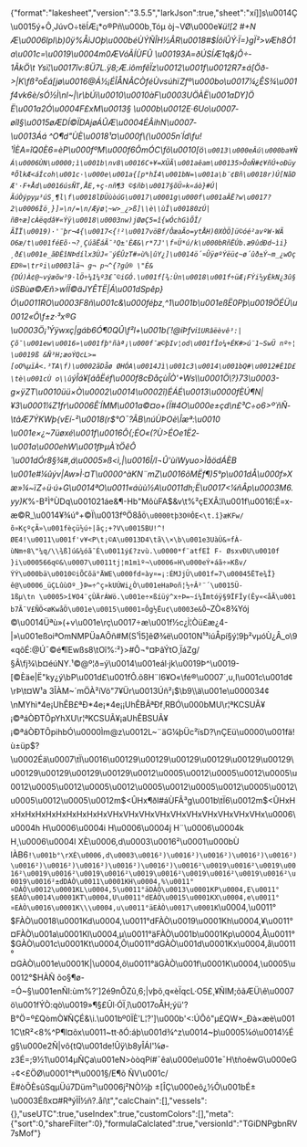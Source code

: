 {"format":"lakesheet","version":"3.5.5","larkJson":true,"sheet":"xí]]s\u0014Ç\u0015ý+Ô¸JúvO÷tëÍÆ¡*o®Pñ\u000b¸Tóµ òj¬VØ\u000e¥*ü![2 #+N Æ\u0006lpl\b)0ÿ%ÅìJOþ\u000béÙÝÑÎH½ÂR\u0018#$ÍôíÛÝ·Ï=}gÏ²>vÆh8Ó1a\u001c=\u0019\u0004m0ÆVó­ÃÍÙFÛ \u00193A=ðÚSÍÆ1q&jÔ÷­1ÃkÖ\t Ysï¦\u0017îv:8Ü7L.ÿ8;Æ.iômfêÏz\u0012\u001f\u0012R7±á[Öð->|K\fß²oÉá[jø\u0016@Á½¡ÉÎÅNÂCÒféÙvsúhïZfº\u000bo\u0017¼¿ÊS¾\u001f4vk6è/sÓ½Ì\nl~|\r\bÚì\u0010\u0010àF\u0003UÖÀË\u001aDY]Ö Ë\u001a2Ó\u0004F£xM\u0013§ \u000b\u0012E·6Uo\u0007­øîI§\u0015øÆDÍ©ÏDAjøÁÛÆ\u0004ÉÂihN\u0007­\u0013Áá ^O¶d\"ÙÈ\u0018¹¤\u000f\\(\u0005n´Íd\fu!¹ÌÈA=îQ0È6=èP\u000fºM\u000f6ÔmÓC\fõ\u0010[ö`\u0013\u000eÂú\u000ba¥ÑÁ\u0006ÙN\u0000;ì\u001b\nv8\u0016C+¥=XÜÃ\u001aêam\u00135>ÔoÑ#¢¥ñÚ+oÐüyªÕlkÆ<áÍcoh\u001c·\u000e\u001a{[p*hÍ4\u001bN=\u001a\b¨¢Bñ\u0018r)Ú[NãDÆ'·F+Åd\u0016úsÑT,ÅE,+ç-nñ¶3 ©$ñb\u0017§õÜ»k«áò}#Ú|ÃúÒýpyµ³úS¸¶l\f\u0018lÐÜùòúG\u0017\u0001g\u000f\u001aÂË?w\u0017?2\u0006Ìö¸}]»\n/=\n/Æýø¦~w>_¿>ß]\\è\\ùÎ\u00180zÚ|ñB÷æ]cÀëqdâ¥«Ýÿ\u0018\u0003nw)jØøÇ5=î{wÓchGìÕÎ­/ÃÏÏ\u0019)·'¨þr¬4{\u0017<{!²\u0017vöBf/ÔæaÃo=ytÅH)0XÒÖ]ü©óé²avºW·WÃO6æ/t\u001féEõ·¬?¸ÇúãËáÃ¯³Q±'ÈÆ&\r*7J'\f¤Ü*ú/k\u000bRñËÚb.æ9ûdÐd~ìi}¸ð£\u001e_ãÐÈîNÞdílx3ÙJ«¨ýÉÛzT#»ù%|ûY¿]\u0014ö´¤ÛÿøºÝëü¢~ø´ûð±Ý~m_¿wOçED®=\trºi\u0003lä¬ g¬ p¬^{?gû® \"È&{DÚ)À¢@~výæõw³9·lÖ÷¼1¼º3£¯©iGÓ.\u001f[¾:Ùn\u0018\u001f÷üÆ¡FÝi½yÈkN¿3û§Ù`SBùø©Æñ>wÍÍ©äJYÊTË|Á\u001dSpêp}Ó\u0011RO\u0003F8ñ\u001c&\u000féþz¸^1\u001b\u001eßË0Pþ\u0019ÖÉÜ\u0012«Ô\f±z·³x®G \u0003Ö¡¹Ýÿwxç|gáb6Ó¶0QÛ\f²l+\u001b(´!@iÞfvi`îURâëèvê³:|Çõ¯\u001ew\u0016»\u001fþ°ñàª¡\u000f¯æ©þIv¦od\u001fÎo¼+ÉK#>ú¨1~SwÜ nº÷¦\u0019ß &Ñ³H;æoÝQcL>=[oO%µïÀ<.³TA\f)\u0002ãDåø ØHÓA\u0014Jì\u001c3\u0014\u001bQ#\u0012#È1D£\tè\u001cÙ o\\û`ýÎá¥[áåËéf\u000f8cÐåçùÎÒ'+Ws\\\u0001Ö\\?}73\u0003-g×ÿZT\u0010üü×Ò\u0002\u0014\u0002î)ÉÁÉ\u0013\u0000fÈÚ¶N|¥3\u0001¼Z1fr\u0006Ê´ÍMM\u001a©¤o+(Ï#4O\u000e±çd\n£³C÷o6>º´ñÑ­\tâÆ7ÝKWþ{vEí-²\u0018(r$°O¯?ÂB\núÙÞOè\\Îæª:\u0010\u001e×¿~7üøxé\u001f\u0016Ô{;ÉO«(?Ù>ÉOe1Ë2­\u001a\u000ehW\u001fÞµÀ´tÖêÔ´\u001dÓr8§¾#,á\u0005»ß<ì,|\u0016Î/l¬Û'ùiWyuo>ÌåödÁÈB\u001e#¼ûýv|Aw»Ì·¤T\u0000^àKN¨mZ\u0016õMËf¶)5°p\u001dÅ\u000f»Xæ»¼~ïZ÷ü·ú+G\u0014ªO\u0011«áùù½A\u0011dh;Ë\u0017<¼ñÂp\u0003M6.yy)K*%-B²Ì°ÙDq\u001021áe&¶-Hb\"MôùFA$&v\t%²çEXÂ¦I\u001f\u0016¦É=x-æ©R_\u0014¥¾ú°+©Ï\u0013fºÖ8å`Ö\u0000tþ3O®ÔE<\t.î}æKFw/õ»KçºçÃ»\u001fèçü½ú­÷|ãç;+?V\u0015BU!^!ØE4!\u0011\u001f'v¥<P\t¡©A\u0013D4\tã\\×\b\u001e3UàÙ&¤fÀ­ùNm÷8\"¼q/\\¾ß]ú&¼óã¯É\u0011ý£?zvù.\u0000*f¨atfEÌ F- ØsxvÐU\u0010f }i\u000566q©&\u0007\u0011tj¦m1mìº¬\u0006»H\u000eÝ+áã÷»Kßv/ÝÝ\u000bä\u0010©iÕCõä°ÄWE\u000fd¤ày¤=¡:ÉMJjÜ\u001f=7\u00045ËTe¾Î}ê@\u0006_üÇLûùOº_}Þ=÷^ç»kUÚWi¿Ò\u001eHaÞoñ¦½÷Â²¨´\u0015Ü­1ßµ\tn \u0005>î¥O4¨çÙÄrÁWö.\u001e÷×ßíüý^x÷Þ=~í¼Ïmtóÿ§9ÏFÎy(Êy«<åÃ\u001b7Ã¯V£ÑÖ<øKwåÖ\u001e\u0015\u0001¤Ôg½Ëu¢\u0003e&Õ¬`ZÒ«8¾Yój ©\u0014Üªù»(+v\u001e\rç\u0017÷æ\u001f½c¿Ì¦Òü£æ¿4-|»\u001eßoiªOmNMPÜaAÔñ#M(S¹Ì5]êØ¾ë\u0010N¹³iúÅpí§ý¦9þ²vµóÙ¿Â_o\\9«qõÉ:@Ú¯©é¶îEwßs8\tOî%:²}>#Ô¬°¤ÞâÝtO¸ÏáZg/§Â\fj¾\b¤éúNY.¹©@º¦ð=ý\u0014\u001eál·jk\u0019Þ^\u0019-[©Èäe|Ë\"ky¿ý\bP\u001d£\u001fÔ.õ8H¨­l6¥O«\fé®\u0007´,u,I\u001c\u001d¢\rÞ\t¤W¹a 3ÎÀM~´mÖÀ²íVö\"7¥Ür\u0013Úñ²¡$\b9\\ä\u001e\u000034¢\nMYhì*4e¡UhÊB£ªÐ*4e¡*4e¡¡UhÊBÃªÐf¸R­BÓ\u000bMU\r¦ªKCSUÃ¥¡©ªáÒÐTÕpYhXU\r¦ªKCSUÃ¥¡aUhÊBSUÃ¥¡©ªáÒÐTÕpihbÓ\u0000Ìm@z\u0012L~¨äG¼þÜc²ïsD?\nÇEü\u0000\u001fä!ù±üp$?\u0002Éä\u0007\tÏ\u0016\u00129\u00129\u00129\u00129\u00129\u00129\u00129\u00129\u00129\u00129\u0012\u0005\u0012\u0005\u0012\u0005\u0012\u0005\u0012\u0005\u0012\u0005\u0012\u0005\u0012\u0005\u0012\u0005\u0012\u0005\u0012m$<ÛHx¶ðl#áÙFÂ³g\u001b\tÏ6\u0012m$<ÛHxHxHxHxHxHxHxHxHxHxHxVHxVHxVHxVHxVHxVHxVHxVHxVHxVHx\u0006\u0004h H\u0006\u0004i H\u0006\u0004j H¨\u0006\u0004k H¸\u0006\u0004l XÈ\u0006,d\u0003\u0016²\u0001\u000bÙlÀB6`!\u001b°\rXÈ\u0006,d\u0003\u0016²)\u0016²)\u0016²)\u0016²)\u0016²)\u0016²)\u0016²)\u0016²)\u0016²)\u0016²)\u0016²\u0019\u0016²\u0019\u0016²\u0019\u0016²\u0019\u0016²\u0019\u0016²\u0019\u0016²\u0019\u0016²\u0019\u0016²±dDÀÒ\u0011\u0001KH\u0004,%\u0011°¤DÀÒ\u0012\u0001KL\u0004,5\u0011°äDÀÒ\u0013\u0001KP\u0004,E\u0011°$EÀÒ\u0014\u0001KT\u0004,U\u0011°dEÀÒ\u0015\u0001KX\u0004,e\u0011°¤EÀÒ\u0016\u0001K\\\u0004,u\u0011°äEÀÒ\u0017\u0001K`\u0004,\u0011°$FÀÒ\u0018\u0001Kd\u0004,\u0011°dFÀÒ\u0019\u0001Kh\u0004,¥\u0011°¤FÀÒ\u001a\u0001Kl\u0004,µ\u0011°äFÀÒ\u001b\u0001Kp\u0004,Å\u0011°$GÀÒ\u001c\u0001Kt\u0004,Õ\u0011°dGÀÒ\u001d\u0001Kx\u0004,å\u0011°¤GÀÒ\u001e\u0001K|\u0004,õ\u0011°äGÀÒ\u001f\u0001K\u0004,\u0005\u0012°$HÀÑ õo§¶­ø-=Ó~§\u001enÑI:ùm%?']2é9nÔZû¸6;|vþõ¸q«èÏqcL·O5£¸¥ÑlM;õãÆÜ\\ê\u0007ö\u001fÝÒ:qò\u0019»¶§­£Ûl·ÓÏ¸î\u0017oÅH;ýü'?B°Ö=º£QòmÒ¥ÑÇÉ&\\i.\u001bº0ÏÈ'L¦?']\u000b'<:ÚÔô\"µ£QW×_Ðà×æè\u0011C\tR²<8%^P¶l¤õx\u0011~tt·ðÓ:áþ\u001d¾^z\u0014~þ\u0005¼ó\u0014½Ég§\u000e2Ñ|vô{tQ\u001de!Ûÿ\b8yÎÁI'¼ø-z3É=;9½1\u0014µÑÇa\u001eN>òòqPí#¯êa\u000e\u001e¯H\tñoêwG\u000eG÷¢<£ÖØ\u0001°tª\u0001§/E­¶õ ÑV\u001c/Ë#òÕÈsûSqµÜú7Düm²\u0006j²NÒ½þ ±[ÎÇ\u000eô¿½Ô\u001bÉ±\u0003Éßx¤#RªýÏÍ½ñ?.åí\t","calcChain":[],"vessels":{},"useUTC":true,"useIndex":true,"customColors":[],"meta":{"sort":0,"shareFilter":0},"formulaCalclated":true,"versionId":"TGiDNPgbnRV7sMof"}